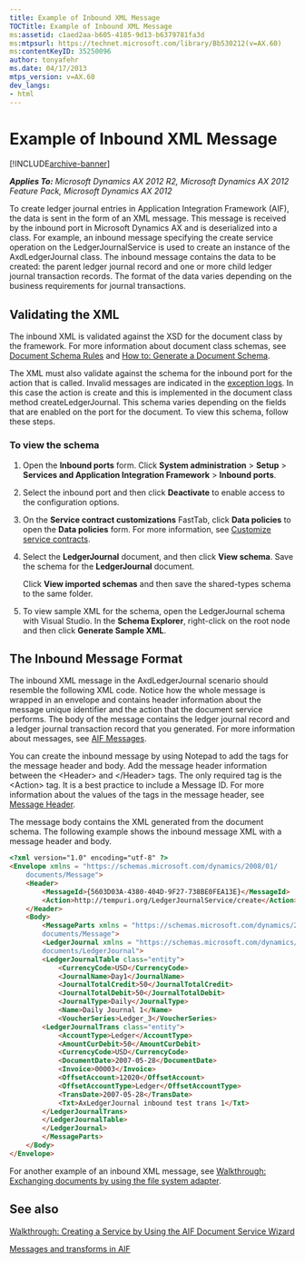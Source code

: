 ```yaml
---
title: Example of Inbound XML Message
TOCTitle: Example of Inbound XML Message
ms:assetid: c1aed2aa-b605-4185-9d13-b6379781fa3d
ms:mtpsurl: https://technet.microsoft.com/library/Bb530212(v=AX.60)
ms:contentKeyID: 35250096
author: tonyafehr
ms.date: 04/17/2013
mtps_version: v=AX.60
dev_langs:
- html
---
```


# Example of Inbound XML Message 


[!INCLUDE[archive-banner](includes/archive-banner.md)]


_**Applies To:** Microsoft Dynamics AX 2012 R2, Microsoft Dynamics AX 2012 Feature Pack, Microsoft Dynamics AX 2012_

To create ledger journal entries in Application Integration Framework (AIF), the data is sent in the form of an XML message. This message is received by the inbound port in Microsoft Dynamics AX and is deserialized into a class. For example, an inbound message specifying the create service operation on the LedgerJournalService is used to create an instance of the AxdLedgerJournal class. The inbound message contains the data to be created: the parent ledger journal record and one or more child ledger journal transaction records. The format of the data varies depending on the business requirements for journal transactions.

## Validating the XML

The inbound XML is validated against the XSD for the document class by the framework. For more information about document class schemas, see [Document Schema Rules](document-schema-rules.md) and [How to: Generate a Document Schema](how-to-generate-a-document-schema.md).

The XML must also validate against the schema for the inbound port for the action that is called. Invalid messages are indicated in the [exception logs](monitoring-services-and-aif.md). In this case the action is create and this is implemented in the document class method createLedgerJournal. This schema varies depending on the fields that are enabled on the port for the document. To view this schema, follow these steps.

### To view the schema

1.  Open the **Inbound ports** form. Click **System administration** \> **Setup** \> **Services and Application Integration Framework** \> **Inbound ports**.

2.  Select the inbound port and then click **Deactivate** to enable access to the configuration options.

3.  On the **Service contract customizations** FastTab, click **Data policies** to open the **Data policies** form. For more information, see [Customize service contracts](customize-service-contracts.md).

4.  Select the **LedgerJournal** document, and then click **View schema**. Save the schema for the **LedgerJournal** document.
    
    Click **View imported schemas** and then save the shared-types schema to the same folder.

5.  To view sample XML for the schema, open the LedgerJournal schema with Visual Studio. In the **Schema Explorer**, right-click on the root node and then click **Generate Sample XML**.

## The Inbound Message Format

The inbound XML message in the AxdLedgerJournal scenario should resemble the following XML code. Notice how the whole message is wrapped in an envelope and contains header information about the message unique identifier and the action that the document service performs. The body of the message contains the ledger journal record and a ledger journal transaction record that you generated. For more information about messages, see [AIF Messages](aif-messages.md).

You can create the inbound message by using Notepad to add the tags for the message header and body. Add the message header information between the \<Header\> and \</Header\> tags. The only required tag is the \<Action\> tag. It is a best practice to include a Message ID. For more information about the values of the tags in the message header, see [Message Header](message-header.md).

The message body contains the XML generated from the document schema. The following example shows the inbound message XML with a message header and body.

``` html
<?xml version="1.0" encoding="utf-8" ?> 
<Envelope xmlns = "https://schemas.microsoft.com/dynamics/2008/01/
    documents/Message">
    <Header>
        <MessageId>{5603D03A-4380-404D-9F27-738BE0FEA13E}</MessageId>
        <Action>http://tempuri.org/LedgerJournalService/create</Action>
    </Header>
    <Body>
        <MessageParts xmlns = "https://schemas.microsoft.com/dynamics/2008/01/
        documents/Message">
        <LedgerJournal xmlns = "https://schemas.microsoft.com/dynamics/2008/01/
        documents/LedgerJournal">
        <LedgerJournalTable class="entity">
            <CurrencyCode>USD</CurrencyCode>
            <JournalName>Day1</JournalName>
            <JournalTotalCredit>50</JournalTotalCredit>
            <JournalTotalDebit>50</JournalTotalDebit>
            <JournalType>Daily</JournalType>
            <Name>Daily Journal 1</Name>
            <VoucherSeries>Ledger_3</VoucherSeries>
        <LedgerJournalTrans class="entity">        
            <AccountType>Ledger</AccountType>
            <AmountCurDebit>50</AmountCurDebit>
            <CurrencyCode>USD</CurrencyCode>
            <DocumentDate>2007-05-28</DocumentDate>
            <Invoice>00003</Invoice>
            <OffsetAccount>12020</OffsetAccount>
            <OffsetAccountType>Ledger</OffsetAccountType>
            <TransDate>2007-05-28</TransDate>
            <Txt>AxLedgerJournal inbound test trans 1</Txt>
        </LedgerJournalTrans>      
        </LedgerJournalTable>  
        </LedgerJournal>
        </MessageParts>
    </Body>
</Envelope>
```

For another example of an inbound XML message, see [Walkthrough: Exchanging documents by using the file system adapter](walkthrough-exchanging-documents-by-using-the-file-system-adapter.md).

## See also

[Walkthrough: Creating a Service by Using the AIF Document Service Wizard](walkthrough-creating-a-service-by-using-the-aif-document-service-wizard.md)

[Messages and transforms in AIF](messages-and-transforms-in-aif.md)


